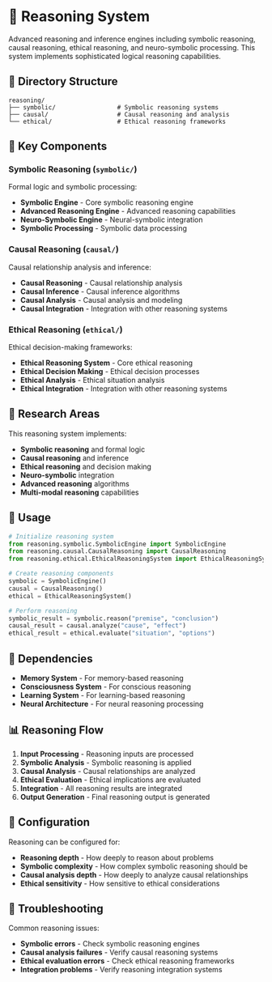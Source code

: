 # 🧠 Reasoning System

Advanced reasoning and inference engines including symbolic reasoning, causal reasoning, ethical reasoning, and neuro-symbolic processing. This system implements sophisticated logical reasoning capabilities.

## 📁 Directory Structure

```
reasoning/
├── symbolic/                 # Symbolic reasoning systems
├── causal/                   # Causal reasoning and analysis
└── ethical/                  # Ethical reasoning frameworks
```

## 🔧 Key Components

### Symbolic Reasoning (`symbolic/`)
Formal logic and symbolic processing:
- **Symbolic Engine** - Core symbolic reasoning engine
- **Advanced Reasoning Engine** - Advanced reasoning capabilities
- **Neuro-Symbolic Engine** - Neural-symbolic integration
- **Symbolic Processing** - Symbolic data processing

### Causal Reasoning (`causal/`)
Causal relationship analysis and inference:
- **Causal Reasoning** - Causal relationship analysis
- **Causal Inference** - Causal inference algorithms
- **Causal Analysis** - Causal analysis and modeling
- **Causal Integration** - Integration with other reasoning systems

### Ethical Reasoning (`ethical/`)
Ethical decision-making frameworks:
- **Ethical Reasoning System** - Core ethical reasoning
- **Ethical Decision Making** - Ethical decision processes
- **Ethical Analysis** - Ethical situation analysis
- **Ethical Integration** - Integration with other reasoning systems

## 🧬 Research Areas

This reasoning system implements:
- **Symbolic reasoning** and formal logic
- **Causal reasoning** and inference
- **Ethical reasoning** and decision making
- **Neuro-symbolic** integration
- **Advanced reasoning** algorithms
- **Multi-modal reasoning** capabilities

## 🚀 Usage

```python
# Initialize reasoning system
from reasoning.symbolic.SymbolicEngine import SymbolicEngine
from reasoning.causal.CausalReasoning import CausalReasoning
from reasoning.ethical.EthicalReasoningSystem import EthicalReasoningSystem

# Create reasoning components
symbolic = SymbolicEngine()
causal = CausalReasoning()
ethical = EthicalReasoningSystem()

# Perform reasoning
symbolic_result = symbolic.reason("premise", "conclusion")
causal_result = causal.analyze("cause", "effect")
ethical_result = ethical.evaluate("situation", "options")
```

## 🔗 Dependencies

- **Memory System** - For memory-based reasoning
- **Consciousness System** - For conscious reasoning
- **Learning System** - For learning-based reasoning
- **Neural Architecture** - For neural reasoning processing

## 📊 Reasoning Flow

1. **Input Processing** - Reasoning inputs are processed
2. **Symbolic Analysis** - Symbolic reasoning is applied
3. **Causal Analysis** - Causal relationships are analyzed
4. **Ethical Evaluation** - Ethical implications are evaluated
5. **Integration** - All reasoning results are integrated
6. **Output Generation** - Final reasoning output is generated

## 🔧 Configuration

Reasoning can be configured for:
- **Reasoning depth** - How deeply to reason about problems
- **Symbolic complexity** - How complex symbolic reasoning should be
- **Causal analysis depth** - How deeply to analyze causal relationships
- **Ethical sensitivity** - How sensitive to ethical considerations

## 🐛 Troubleshooting

Common reasoning issues:
- **Symbolic errors** - Check symbolic reasoning engines
- **Causal analysis failures** - Verify causal reasoning systems
- **Ethical evaluation errors** - Check ethical reasoning frameworks
- **Integration problems** - Verify reasoning integration systems 
